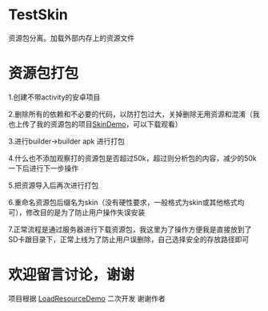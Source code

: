 # TestSkin
资源包分离。加载外部内存上的资源文件
# 资源包打包
 1.创建不带activity的安卓项目
 
 2.删除所有的依赖和不必要的代码，以防打包过大，关掉删除无用资源和混淆（我也上传了我的资源包的项目[SkinDemo](https://github.com/houkhan/SkinDemo)，可以下载观看）
 
 3.进行builder->builder apk 进行打包
 
 4.什么也不添加观察打的资源包是否超过50k，超过则分析包的内容，减少的50k一下后进行下一步操作
 
 5.把资源导入后再次进行打包
 
 6.重命名资源包后缀名为skin（没有硬性要求，一般格式为skin或其他格式均可），修改目的是为了防止用户操作失误安装
 
 7.正常流程是通过服务器进行下载资源包，我这里为了操作方便我是直接放到了SD卡跟目录下，正常上线为了防止用户误删除，自己选择安全的存放路径即可
 
# 欢迎留言讨论，谢谢
项目根据 [LoadResourceDemo](https://github.com/LonelyPluto/LoadResourceDemo) 二次开发 谢谢作者
